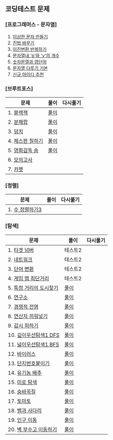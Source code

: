 ## 코딩테스트 문제

### [프로그래머스 - 문자열]
1. [이상한 문자 만들기](https://school.programmers.co.kr/learn/courses/30/lessons/12930?language=java)
2. [진법 바꾸기](https://school.programmers.co.kr/learn/courses/30/lessons/68935?language=java)
3. [이진변환 반복하기](https://school.programmers.co.kr/learn/courses/30/lessons/70129?language=java)
4. [문자열내 'p'와 'y'의 개수](https://school.programmers.co.kr/learn/courses/30/lessons/12916?language=java)
5. [숫자문열과 영단어](https://school.programmers.co.kr/learn/courses/30/lessons/81301?language=java)
6. [문자열 다루기 기본](https://school.programmers.co.kr/learn/courses/30/lessons/12918?language=java)
7. [신규 아이디 추천](https://school.programmers.co.kr/learn/courses/30/lessons/72410?language=java)


### [브루트포스]
|문제|풀이|다시풀기|
|---|---|---|
|1. [블랙잭](https://www.acmicpc.net/problem/2798)|[풀이](https://github.com/tiktakz/Codingtest_Problems/blob/master/src/%EB%B3%B5%EC%8A%B5%ED%92%80%EC%9D%B4/%EB%B0%B1%EC%A4%802798.java)|
|2. [분해합](https://www.acmicpc.net/problem/2231) |[풀이](https://github.com/tiktakz/Codingtest_Problems/blob/master/src/%EB%B3%B5%EC%8A%B5%ED%92%80%EC%9D%B4/%EB%B0%B1%EC%A4%802231.java)|
|3. [덩치](https://www.acmicpc.net/problem/7568) |[풀이](https://github.com/tiktakz/Codingtest_Problems/blob/master/src/%EB%B3%B5%EC%8A%B5%ED%92%80%EC%9D%B4/%EB%B0%B1%EC%A4%807568.java)|
|4. [체스판 칠하기](https://www.acmicpc.net/problem/1018)|[풀이](https://github.com/tiktakz/Codingtest_Problems/blob/master/src/%EB%B3%B5%EC%8A%B5%ED%92%80%EC%9D%B4/%EB%B0%B1%EC%A4%801018.java)|
|5. [영화감독 숌](https://www.acmicpc.net/problem/1436)|[풀이](https://github.com/tiktakz/Codingtest_Problems/blob/master/src/%EB%B3%B5%EC%8A%B5%ED%92%80%EC%9D%B4/%EB%B0%B1%EC%A4%801436.java)||
|6. [모의고사](https://school.programmers.co.kr/learn/courses/30/lessons/42840)||
|7. [카펫](https://school.programmers.co.kr/learn/courses/30/lessons/42842)||


### [정렬]
|문제|풀이|다시풀기|
|---|---|---|
|1. [수 정렬하기3](https://www.acmicpc.net/problem/10989)||

### [탐색]
|문제|풀이|다시풀기|
|---|---|---|
|1. [타겟 넘버](https://school.programmers.co.kr/learn/courses/30/lessons/43165?language=java)|테스트2|
|2. [네트워크](https://school.programmers.co.kr/learn/courses/30/lessons/43162?language=java)|테스트2|
|3. [단어 변환](https://school.programmers.co.kr/learn/courses/30/lessons/43163?language=java)|테스트2|
|4. [게임 맵 최단거리](https://school.programmers.co.kr/learn/courses/30/lessons/1844?language=java)|테스트2|
|5. [특정 거리의 도시찾기](https://www.acmicpc.net/problem/18352)|[풀이](https://github.com/tiktakz/Algorithm-Data-Structures/blob/master/src/%EB%B3%B5%EC%8A%B5%ED%92%80%EC%9D%B4/%EB%B0%B1%EC%A4%8018352.java)|
|6. [연구소](https://www.acmicpc.net/problem/14502)|[풀이](https://github.com/tiktakz/Algorithm-Data-Structures/blob/master/src/%EB%B3%B5%EC%8A%B5%ED%92%80%EC%9D%B4/%EB%B0%B1%EC%A4%8014502.java)|
|7. [경쟁적 전염](https://www.acmicpc.net/problem/18405)|[풀이](https://github.com/tiktakz/Algorithm-Data-Structures/blob/master/src/%EB%B3%B5%EC%8A%B5%ED%92%80%EC%9D%B4/%EB%B0%B1%EC%A4%8018405.java)|
|8. [연산자 끼워넣기](https://www.acmicpc.net/problem/14888)|[풀이](https://github.com/tiktakz/Algorithm-Data-Structures/blob/master/src/%EB%B3%B5%EC%8A%B5%ED%92%80%EC%9D%B4/%EB%B0%B1%EC%A4%8014888.java)|
|9. [감시 피하기](https://www.acmicpc.net/problem/18428)|[풀이](https://github.com/tiktakz/Algorithm-Data-Structures/blob/master/src/%EB%B3%B5%EC%8A%B5%ED%92%80%EC%9D%B4/%EB%B0%B1%EC%A4%8018428.java)|
|10. [깊이우선탐색1 DFS](https://www.acmicpc.net/problem/24479)|[풀이](https://github.com/tiktakz/Algorithm-Data-Structures/blob/master/src/%EB%B3%B5%EC%8A%B5%ED%92%80%EC%9D%B4/%EB%B0%B1%EC%A4%8024479.java)|
|11. [넓이우선탐색1 BFS](https://www.acmicpc.net/problem/24444)|[풀이](https://github.com/tiktakz/Algorithm-Data-Structures/blob/master/src/%EB%B3%B5%EC%8A%B5%ED%92%80%EC%9D%B4/%EB%B0%B1%EC%A4%8024444.java)|
|12. [바이러스](https://acmicpc.net/problem/2606)|[풀이](https://github.com/tiktakz/Algorithm-Data-Structures/blob/master/src/%EB%B3%B5%EC%8A%B5%ED%92%80%EC%9D%B4/%EB%B0%B1%EC%A4%802606.java)|
|13. [단지번호붙이기](https://acmicpc.net/problem/2667)|[풀이](https://github.com/tiktakz/Algorithm-Data-Structures/blob/master/src/%EB%B3%B5%EC%8A%B5%ED%92%80%EC%9D%B4/%EB%B0%B1%EC%A4%802667.java)|
|14. [유기농 배추](https://acmicpc.net/problem/1012)|[풀이](https://github.com/tiktakz/Algorithm-Data-Structures/blob/master/src/%EB%B3%B5%EC%8A%B5%ED%92%80%EC%9D%B4/%EB%B0%B1%EC%A4%801012.java)|
|15. [미로 탐색](https://acmicpc.net/problem/2178)|[풀이](https://github.com/tiktakz/Algorithm-Data-Structures/blob/master/src/%EB%B3%B5%EC%8A%B5%ED%92%80%EC%9D%B4/%EB%B0%B1%EC%A4%802178.java)|
|16. [숨바꼭질](https://www.acmicpc.net/problem/1697)|[풀이](https://github.com/tiktakz/Algorithm-Data-Structures/blob/master/src/%EB%B3%B5%EC%8A%B5%ED%92%80%EC%9D%B4/%EB%B0%B1%EC%A4%801697.java)|
|17. [토마토](https://www.acmicpc.net/problem/7576)|[풀이](https://github.com/tiktakz/Algorithm-Data-Structures/blob/master/src/%EB%B3%B5%EC%8A%B5%ED%92%80%EC%9D%B4/%EB%B0%B1%EC%A4%807576.java)
|18. [뱀과 사다리](https://acmicpc.net/problem/16928)|[풀이](https://github.com/tiktakz/Algorithm-Data-Structures/blob/master/src/%EB%B3%B5%EC%8A%B5%ED%92%80%EC%9D%B4/%EB%B0%B1%EC%A4%8016928.java)
|19. [인구 이동](https://acmicpc.net/problem/16234)|[풀이](https://github.com/tiktakz/Algorithm-Data-Structures/blob/master/src/%EB%B3%B5%EC%8A%B5%ED%92%80%EC%9D%B4/%EB%B0%B1%EC%A4%8016234.java)
|20. [벽 부수고 이동하기](https://www.acmicpc.net/problem/2206) |[풀이](https://github.com/tiktakz/Algorithm-Data-Structures/blob/master/src/%EB%B3%B5%EC%8A%B5%ED%92%80%EC%9D%B4/%EB%B0%B1%EC%A4%802206.java)
